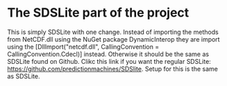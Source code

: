 # The SDSLite part of the project

This is simply SDSLite with one change. Instead of importing the methods from NetCDF.dll using the NuGet package DynamicInterop
they are import using the [DllImport("netcdf.dll", CallingConvention = CallingConvention.Cdecl)] instead. Otherwise it should be
the same as SDSLite found on Github. Clikc this link if you want the regular SDSLite: https://github.com/predictionmachines/SDSlite.
Setup for this is the same as SDSLite.
